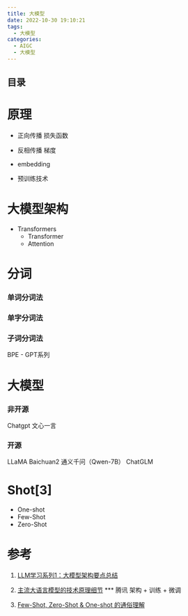 ```yaml
---
title: 大模型
date: 2022-10-30 19:10:21
tags:
  - 大模型
categories: 
  - AIGC
  - 大模型  
---
```


<p></p>
<!-- more -->

## 目录
<!-- toc -->


# 原理
+ 正向传播
  损失函数  
+ 反相传播
  梯度
+ embedding

+ 预训练技术

# 大模型架构
+ Transformers
  + Transformer
  + Attention

#  分词
### 单词分词法
### 单字分词法
### 子词分词法
BPE - GPT系列


# 大模型
### 非开源
  Chatgpt
  文心一言

### 开源
  LLaMA
  Baichuan2
  通义千问（Qwen-7B） 
  ChatGLM

# Shot[3]
+ One-shot 
+ Few-Shot
+ Zero-Shot 


# 参考
1. [LLM学习系列1：大模型架构要点总结](https://zhuanlan.zhihu.com/p/648050614)

2. [主流大语言模型的技术原理细节](https://cloud.tencent.com/developer/article/2328541) *** 腾讯     架构 + 训练 + 微调

3. [Few-Shot, Zero-Shot & One-shot 的通俗理解](https://zhuanlan.zhihu.com/p/624793654) 